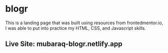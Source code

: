 # blogr

This is a landing page that was built using resources from frontedmentor.io, I was able to put into practice my HTML, CSS, and Javascript skills.

## Live Site: mubaraq-blogr.netlify.app
